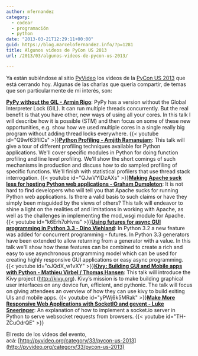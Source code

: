 ```yaml
---
author: mfernandez
category:
  - codear
  - programación
  - python
date: "2013-03-21T12:29:11+00:00"
guid: https://blog.marcelofernandez.info/?p=1281
title: Algunos videos de PyCon US 2013
url: /2013/03/algunos-videos-de-pycon-us-2013/

---
```

Ya están subiéndose al sitio [PyVideo](http://pyvideo.org/ "Python related video indexed so you can find it") los videos de la [PyCon US 2013](https://us.pycon.org/2013/ "PyCon US 2013") que está cerrando hoy. Algunas de las charlas que quería compartir, de temas que son particularmente de mi interés, son:

**[PyPy without the GIL - Armin Rigo](http://pyvideo.org/video/1739/pypy-without-the-gil "PyPy without the GIL")**:
PyPy has a version without the Global Interpreter Lock (GIL). It can run multiple threads concurrently. But the real benefit is that you have other, new ways of using all your cores. In this talk I will describe how it is possible (STM) and then focus on some of these new opportunities, e.g. show how we used multiple cores in a single really big program without adding thread locks everywhere.
{{< youtube id="Q9wf63flICs" >}}**[Python Profiling - Amjith Ramanujam](http://pyvideo.org/video/1770/python-profiling "Python Profiling Talk")**:
This talk will give a tour of different profiling techniques available for Python applications. We'll cover specific modules in Python for doing function profiling and line level profiling. We'll show the short comings of such mechanisms in production and discuss how to do sampled profiling of specific functions. We'll finish with statistical profilers that use thread stack interrogation.
{{< youtube id="QJwVYlDzAXs" >}}**[Making Apache suck less for hosting Python web applications - Graham Dumpleton](http://pyvideo.org/video/1773/making-apache-suck-less-for-hosting-python-web-ap "Making Apache suck less for hosting Python web apps")**:
It is not hard to find developers who will tell you that Apache sucks for running Python web applications. Is there a valid basis to such claims or have they simply been misguided by the views of others? This talk will endeavor to shine a light on the realities of and limitations in working with Apache, as well as the challenges in implementing the mod\_wsgi module for Apache.
{{< youtube id="k6Erh7oHvns" >}}**[Using futures for async GUI programming in Python 3.3 - Dino Viehland](http://pyvideo.org/video/1762/using-futures-for-async-gui-programming-in-python "Using futures for async GUI programming in Python 3.3")**:
In Python 3.2 a new feature was added for concurrent programming - futures. In Python 3.3 generators have been extended to allow returning from a generator with a value. In this talk we'll show how these features can be combined to create a rich and easy to use asynchronous programming model which can be used for creating highly responsive GUI applications or easy async programming.
{{< youtube id="oJQdX_w1vXY" >}}**[Kivy: Building GUI and Mobile apps with Python - Mathieu Virbel / Thomas Hansen](http://pyvideo.org/video/1701/kivy-building-gui-and-mobile-apps-with-python "Kivy Talk")**:
This talk will introduce the Kivy project (http://kivy.org). Kivy’s mission is to make building graphical user interfaces on any device fun, efficient, and pythonic.
The talk will focus on giving attendees an overview of how they can use kivy to build exiting UIs and mobile apps.
{{< youtube id="yPWj6k5MRak" >}}**[Make More Responsive Web Applications with SocketIO and gevent - Luke Sneeringer](http://pyvideo.org/video/1798/make-more-responsive-web-applications-with-socket "Make More Responsive Web Applications with SocketIO and gevent")**:
An explanation of how to implement a socket.io server in Python to serve websocket requests from browsers.
{{< youtube id="TH-ZCuOdrQE" >}}

El resto de los videos del evento, acá: [http://pyvideo.org/category/33/pycon-us-2013](http://pyvideo.org/category/33/pycon-us-2013)

